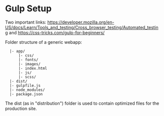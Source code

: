# Gulp Setup

Two important links:
https://developer.mozilla.org/en-US/docs/Learn/Tools_and_testing/Cross_browser_testing/Automated_testing
and 
https://css-tricks.com/gulp-for-beginners/


Folder structure of a generic webapp:
```
  |- app/
      |- css/
      |- fonts/
      |- images/ 
      |- index.html
      |- js/ 
      |- scss/
  |- dist/
  |- gulpfile.js
  |- node_modules/
  |- package.json
```
The dist (as in "distribution") folder is used to contain optimized files for the production site.


